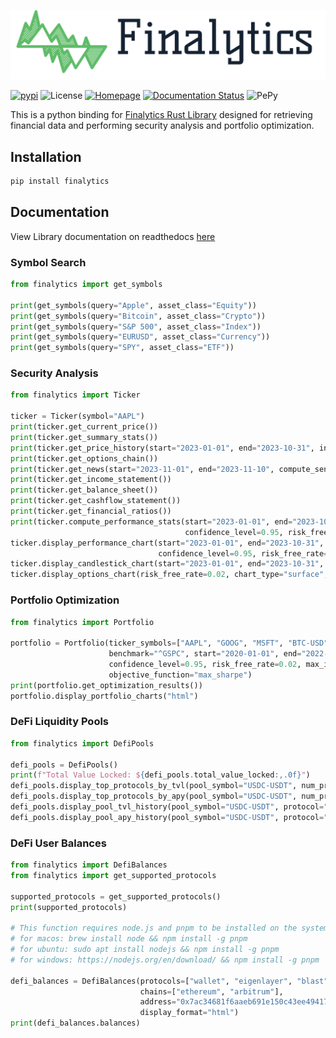 ![Finalytics](https://github.com/Nnamdi-sys/finalytics-py/raw/main/examples/logo-color.png)

[![pypi](https://img.shields.io/pypi/v/finalytics)](https://pypi.org/project/finalytics/)
![License](https://img.shields.io/crates/l/finalytics)
[![Homepage](https://img.shields.io/badge/homepage-finalytics.rs-blue)](https://finalytics.rs/)
[![Documentation Status](https://readthedocs.org/projects/finalytics-py/badge/?version=latest)](https://finalytics-py.readthedocs.io/en/latest/?badge=latest)
![PePy](https://static.pepy.tech/personalized-badge/finalytics?period=total&units=international_system&left_color=black&right_color=blue&left_text=Downloads)



This is a python binding for [Finalytics Rust Library](https://github.com/Nnamdi-sys/finalytics) designed for retrieving financial data and performing security analysis and portfolio optimization.

## Installation

```bash
pip install finalytics
```

## Documentation

View Library documentation on readthedocs [here](https://finalytics-py.readthedocs.io/en/latest/)

### Symbol Search

```python
from finalytics import get_symbols

print(get_symbols(query="Apple", asset_class="Equity"))
print(get_symbols(query="Bitcoin", asset_class="Crypto"))
print(get_symbols(query="S&P 500", asset_class="Index"))
print(get_symbols(query="EURUSD", asset_class="Currency"))
print(get_symbols(query="SPY", asset_class="ETF"))
```

### Security Analysis

```python
from finalytics import Ticker

ticker = Ticker(symbol="AAPL")
print(ticker.get_current_price())
print(ticker.get_summary_stats())
print(ticker.get_price_history(start="2023-01-01", end="2023-10-31", interval="1d"))
print(ticker.get_options_chain())
print(ticker.get_news(start="2023-11-01", end="2023-11-10", compute_sentiment=False))
print(ticker.get_income_statement())
print(ticker.get_balance_sheet())
print(ticker.get_cashflow_statement())
print(ticker.get_financial_ratios())
print(ticker.compute_performance_stats(start="2023-01-01", end="2023-10-31", interval="1d", benchmark="^GSPC", 
                                       confidence_level=0.95, risk_free_rate=0.02))
ticker.display_performance_chart(start="2023-01-01", end="2023-10-31", interval="1d", benchmark="^GSPC", 
                                 confidence_level=0.95, risk_free_rate=0.02, display_format="notebook")
ticker.display_candlestick_chart(start="2023-01-01", end="2023-10-31", interval="1d", display_format="html")
ticker.display_options_chart(risk_free_rate=0.02, chart_type="surface", display_format="png")
```

### Portfolio Optimization

```python
from finalytics import Portfolio

portfolio = Portfolio(ticker_symbols=["AAPL", "GOOG", "MSFT", "BTC-USD"], 
                      benchmark="^GSPC", start="2020-01-01", end="2022-01-01", interval="1d", 
                      confidence_level=0.95, risk_free_rate=0.02, max_iterations=1000, 
                      objective_function="max_sharpe")
print(portfolio.get_optimization_results())
portfolio.display_portfolio_charts("html")
```

### DeFi Liquidity Pools

```python
from finalytics import DefiPools

defi_pools = DefiPools()
print(f"Total Value Locked: ${defi_pools.total_value_locked:,.0f}")
defi_pools.display_top_protocols_by_tvl(pool_symbol="USDC-USDT", num_protocols=20, display_format="html")
defi_pools.display_top_protocols_by_apy(pool_symbol="USDC-USDT", num_protocols=20, display_format="html")
defi_pools.display_pool_tvl_history(pool_symbol="USDC-USDT", protocol="uniswap-v3", chain="ethereum", display_format="html")
defi_pools.display_pool_apy_history(pool_symbol="USDC-USDT", protocol="uniswap-v3", chain="ethereum", display_format="html")
```

### DeFi User Balances

```python
from finalytics import DefiBalances
from finalytics import get_supported_protocols

supported_protocols = get_supported_protocols()
print(supported_protocols)

# This function requires node.js and pnpm to be installed on the system
# for macos: brew install node && npm install -g pnpm
# for ubuntu: sudo apt install nodejs && npm install -g pnpm
# for windows: https://nodejs.org/en/download/ && npm install -g pnpm

defi_balances = DefiBalances(protocols=["wallet", "eigenlayer", "blast", "ether.fi"],
                             chains=["ethereum", "arbitrum"],
                             address="0x7ac34681f6aaeb691e150c43ee494177c0e2c183",
                             display_format="html")
print(defi_balances.balances)
```




